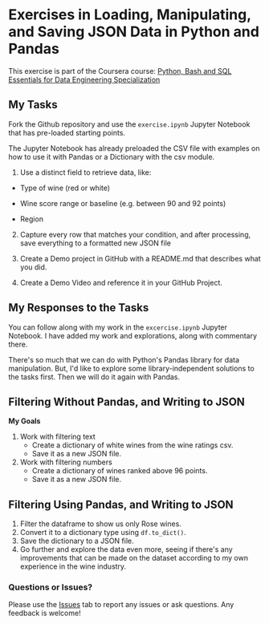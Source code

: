 # Exercises in Loading, Manipulating, and Saving JSON Data in Python and Pandas

This exercise is part of the Coursera course: [Python, Bash and SQL Essentials for Data Engineering Specialization](https://www.coursera.org/specializations/python-bash-sql-data-engineering-duke)

## My Tasks ## 
Fork the Github repository and use the `exercise.ipynb` Jupyter Notebook that has pre-loaded starting points.

The Jupyter Notebook has already preloaded the CSV file with examples on how to use it with Pandas or a Dictionary with the csv module.

1. Use a distinct field to retrieve data, like:

- Type of wine (red or white)

- Wine score range or baseline (e.g. between 90 and 92 points)

- Region

2. Capture every row that matches your condition, and after processing, save everything to a formatted new JSON file

3. Create a Demo project in GitHub with a README.md that describes what you did.

4. Create a Demo Video and reference it in your GitHub Project.

## My Responses to the Tasks ##

You can follow along with my work in the `excercise.ipynb` Jupyter Notebook.
I have added my work and explorations, along with commentary there. 


There's so much that we can do with Python's Pandas library for data manipulation. But, I'd like to explore some library-independent solutions to the tasks first. Then we will do it again with Pandas.

## Filtering Without Pandas, and Writing to JSON

**My Goals**
1. Work with filtering text 
    - Create a dictionary of white wines from the wine ratings csv. 
    - Save it as a new JSON file.
2. Work with filtering numbers
    - Create a dictionary of wines ranked above 96 points. 
    - Save it as a new JSON file.

## Filtering Using Pandas, and Writing to JSON

1. Filter the dataframe to show us only Rose wines. 
2. Convert it to a dictionary type using `df.to_dict()`.
3. Save the dictionary to a JSON file.
4. Go further and explore the data even more, seeing if there's any improvements that can be made on the dataset according to my own experience in the wine industry.

### Questions or Issues?
Please use the [Issues](/../../issues) tab to report any issues or ask questions. Any feedback is welcome!
